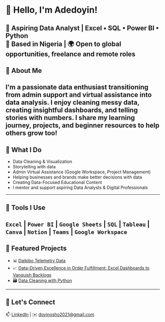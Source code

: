 
# 👋 Hello, I'm Adedoyin!

💼 **Aspiring Data Analyst | Excel • SQL • Power BI • Python**  
📍 Based in Nigeria | 🌍 Open to global opportunities, freelance and remote roles  
---

## 🧠 About Me
I'm a passionate data enthusiast transitioning from admin support and virtual assistance into data analysis. I enjoy cleaning messy data, creating insightful dashboards, and telling stories with numbers.
I share my learning journey, projects, and beginner resources to help others grow too!
---

## 🚀 What I Do
- Data Cleaning & Visualization
- Storytelling with data
- Admin Virtual Assistance (Google Workspace, Project Management)
- Helping businesses and brands make better decisions with data  
- Creating Data-Focused Educational Content
- I mentor and support aspiring Data Analysts & Digital Professionals 
---

## 🧰 Tools I Use
`Excel` | `Power BI` | `Google Sheets` | `SQL` | `Tableau` | `Canva` | `Notion` | `Teams` | `Google Workspace`
---

## 📂 Featured Projects
- 📊 [Daikibo Telemetry Data](https://drive.google.com/file/d/1zOTVoYts120u4JJwsUpD7TOT59ntHNJo/view?usp=sharing)
- 📈 [Data-Driven Excellence in Order Fulfillment: Excel Dashboards to Vanquish Backlogs](https://docs.google.com/spreadsheets/d/1ZArSNx8vZDppH_siBrs3UqEBusIDrnt3/edit?usp=sharing&ouid=102068204562061095082&rtpof=true&sd=true)
- 🗃 [Data Cleaning with Python](link)
---

## 💌 Let's Connect
📫 [LinkedIn](https://www.linkedin.com/in/adedoyinosho/) | ✉️ doyinosho2021@gmail.com
